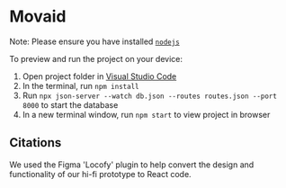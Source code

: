
  # Movaid

  Note: Please ensure you have installed <code><a href="https://nodejs.org/en/download/">nodejs</a></code>

  To preview and run the project on your device:
  1) Open project folder in <a href="https://code.visualstudio.com/download">Visual Studio Code</a>
  2) In the terminal, run `npm install`
  4) Run `npx json-server --watch db.json --routes routes.json --port 8000` to start the database
  3) In a new terminal window, run `npm start` to view project in browser


  ## Citations
  We used the Figma 'Locofy' plugin to help convert the design and functionality of our hi-fi prototype to React code. 
